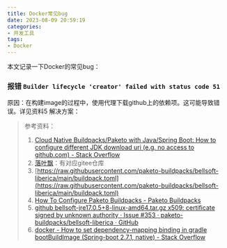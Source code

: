 ```yaml
---
title: Docker常见bug
date: 2023-08-09 20:59:19
categories:
- 开发工具
tags:
- Docker
---
```

本文记录一下Docker的常见bug：
<!--more-->

### 报错 `Builder lifecycle 'creator' failed with status code 51`
原因：在构建image的过程中，使用代理下载github上的依赖项。这可能导致错误。详见资料5
解决方案：

> 参考资料：
> 1. [Cloud Native Buildpacks/Paketo with Java/Spring Boot: How to configure different JDK download uri (e.g. no access to github.com) - Stack Overflow](https://stackoverflow.com/questions/65212231/cloud-native-buildpacks-paketo-with-java-spring-boot-how-to-configure-different)
> 2. [落叶飘](https://www.lmm.show/24/)：有对应gitee仓库
> 3. [https://raw.githubusercontent.com/paketo-buildpacks/bellsoft-liberica/main/buildpack.toml](https://raw.githubusercontent.com/paketo-buildpacks/bellsoft-liberica/main/buildpack.toml)
> 4. [How To Configure Paketo Buildpacks - Paketo Buildpacks](https://paketo.io/docs/howto/configuration/)
> 5. [github bellsoft-jre17.0.5+8-linux-amd64.tar.gz x509: certificate signed by unknown authority · Issue #353 · paketo-buildpacks/bellsoft-liberica · GitHub](https://github.com/paketo-buildpacks/bellsoft-liberica/issues/353)
> 6. [docker - How to set dependency-mapping binding in gradle bootBuildImage (Spring-boot 2.7.1, native) - Stack Overflow](https://stackoverflow.com/questions/74399883/how-to-set-dependency-mapping-binding-in-gradle-bootbuildimage-spring-boot-2-7)